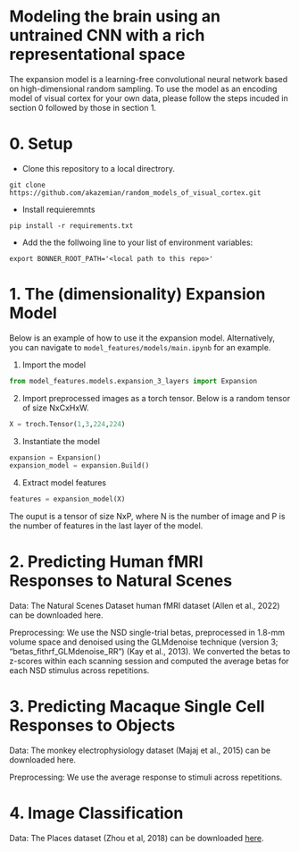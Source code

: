 # Modeling the brain using an untrained CNN with a rich representational space

The expansion model is a learning-free convolutional neural network based on high-dimensional random sampling. To use the model as an encoding model of visual cortex for your own data, please follow the steps incuded in section 0 followed by those in section 1.  


# 0. Setup

- Clone this repository to a local directrory. 
```
git clone https://github.com/akazemian/random_models_of_visual_cortex.git
```
- Install requieremnts
```
pip install -r requirements.txt 
```
- Add the the follwoing line to your list of environment variables:
```
export BONNER_ROOT_PATH='<local path to this repo>'
```

# 1. The (dimensionality) Expansion Model
Below is an example of how to use it the expansion model. Alternatively, you can navigate to `model_features/models/main.ipynb` for an example.

1. Import the model
```python
from model_features.models.expansion_3_layers import Expansion
```

2. Import preprocessed images as a torch tensor. Below is a random tensor of size NxCxHxW.
```python
X = troch.Tensor(1,3,224,224)
```

3. Instantiate the model
```python
expansion = Expansion()
expansion_model = expansion.Build()
```

4. Extract model features
```python
features = expansion_model(X)
```

The ouput is a tensor of size NxP, where N is the number of image and P is the number of features in the last layer of the model.


# 2. Predicting Human fMRI Responses to Natural Scenes

Data:
The Natural Scenes Dataset human fMRI dataset (Allen et al., 2022) can be downloaded here. 

Preprocessing:
We use the NSD single-trial betas, preprocessed in 1.8-mm volume space and denoised using the GLMdenoise technique (version 3; “betas_fithrf_GLMdenoise_RR”) (Kay et al., 2013). We converted the betas to z-scores within each scanning session and computed the average betas for each NSD stimulus across repetitions. 

 
# 3. Predicting Macaque Single Cell Responses to Objects 

Data:
The monkey electrophysiology dataset (Majaj et al., 2015) can be downloaded here. 

Preprocessing:
We use the average response to stimuli across repetitions. 


# 4. Image Classification 

Data:
The Places dataset (Zhou et al, 2018) can be downloaded [here](http://places.csail.mit.edu/).


  
  
